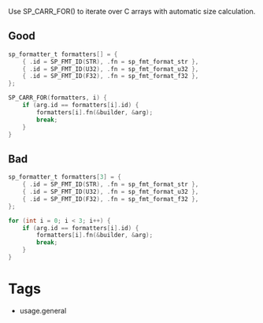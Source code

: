 Use SP_CARR_FOR() to iterate over C arrays with automatic size calculation.

## Good
```c
sp_formatter_t formatters[] = {
    { .id = SP_FMT_ID(STR), .fn = sp_fmt_format_str },
    { .id = SP_FMT_ID(U32), .fn = sp_fmt_format_u32 },
    { .id = SP_FMT_ID(F32), .fn = sp_fmt_format_f32 },
};

SP_CARR_FOR(formatters, i) {
    if (arg.id == formatters[i].id) {
        formatters[i].fn(&builder, &arg);
        break;
    }
}
```

## Bad
```c
sp_formatter_t formatters[3] = {
    { .id = SP_FMT_ID(STR), .fn = sp_fmt_format_str },
    { .id = SP_FMT_ID(U32), .fn = sp_fmt_format_u32 },
    { .id = SP_FMT_ID(F32), .fn = sp_fmt_format_f32 },
};

for (int i = 0; i < 3; i++) {
    if (arg.id == formatters[i].id) {
        formatters[i].fn(&builder, &arg);
        break;
    }
}
```

# Tags
- usage.general